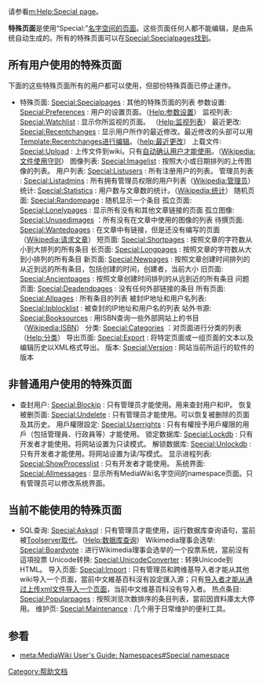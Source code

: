 请参看[m:Help:Special page](https://zh.wikipedia.org/wiki/m:Help:Special_page "wikilink")。

**特殊页面**是使用“Special:”[名字空间的页面](https://zh.wikipedia.org/wiki/wikipedia:名字空间 "wikilink")。这些页面任何人都不能编辑，是由系统自动生成的。所有的特殊页面可以在[Special:Specialpages找到](https://zh.wikipedia.org/wiki/Special:Specialpages "wikilink")。

## 所有用户使用的特殊页面

下面的这些特殊页面所有的用户都可以使用，但部份特殊頁面已停止運作。

  - 特殊页面: [Special:Specialpages](https://zh.wikipedia.org/wiki/Special:Specialpages "wikilink") : 其他的特殊页面的列表
    参数设置: [Special:Preferences](https://zh.wikipedia.org/wiki/Special:Preferences "wikilink") : 用户的设置页面。（[Help:参数设置](https://zh.wikipedia.org/wiki/Help:参数设置 "wikilink")）
    监视列表: [Special:Watchlist](https://zh.wikipedia.org/wiki/Special:Watchlist "wikilink") : 显示你所监视的页面。 （[Help:监视列表](https://zh.wikipedia.org/wiki/Help:监视列表 "wikilink")）
    最近更改: [Special:Recentchanges](https://zh.wikipedia.org/wiki/Special:Recentchanges "wikilink") : 显示用户所作的最近修改。最近修改的头部可以用[Template:Recentchanges进行编辑](https://zh.wikipedia.org/wiki/Template:Recentchanges "wikilink")。（[help:最近更改](https://zh.wikipedia.org/wiki/help:最近更改 "wikilink")）
    上载文件: [Special:Upload](https://zh.wikipedia.org/wiki/Special:Upload "wikilink") : 上传文件到wiki。只有[自动确认用户才能使用](https://zh.wikipedia.org/wiki/Wikipedia:自动确认用户 "wikilink")。（[Wikipedia:文件使用守则](https://zh.wikipedia.org/wiki/Wikipedia:文件使用守则 "wikilink")）
    图像列表: [Special:Imagelist](https://zh.wikipedia.org/wiki/Special:Imagelist "wikilink") : 按照大小或日期排列的上传图像的列表。
    用户列表: [Special:Listusers](https://zh.wikipedia.org/wiki/Special:Listusers "wikilink") : 所有注册用户的列表。
    管理员列表 : [Special:Listadmins](https://zh.wikipedia.org/wiki/Special:Listadmins "wikilink") : 所有拥有管理员权限的用户列表（[Wikipedia:管理员](https://zh.wikipedia.org/wiki/Wikipedia:管理员 "wikilink")）
    统计: [Special:Statistics](https://zh.wikipedia.org/wiki/Special:Statistics "wikilink") : 用户数与文章数的统计。（[Wikipedia:统计](https://zh.wikipedia.org/wiki/Wikipedia:统计 "wikilink")）
    随机页面: [Special:Randompage](https://zh.wikipedia.org/wiki/Special:Randompage "wikilink") : 随机显示一个条目
    孤立页面: [Special:Lonelypages](https://zh.wikipedia.org/wiki/Special:Lonelypages "wikilink") : 显示所有没有和其他文章链接的页面
    孤立图像: [Special:Unusedimages](https://zh.wikipedia.org/wiki/Special:Unusedimages "wikilink") ：所有没有在文章中使用的图像的列表
    待撰页面: [Special:Wantedpages](https://zh.wikipedia.org/wiki/Special:Wantedpages "wikilink") : 在文章中有链接，但是还没有编写的页面（[Wikipedia:请求文章](https://zh.wikipedia.org/wiki/Wikipedia:请求文章 "wikilink")）
    短页面: [Special:Shortpages](https://zh.wikipedia.org/wiki/Special:Shortpages "wikilink") : 按照文章的字符数从小到大排列的所有条目
    长页面: [Special:Longpages](https://zh.wikipedia.org/wiki/Special:Longpages "wikilink") : 按照文章的字符数从大到小排列的所有条目
    新页面: [Special:Newpages](https://zh.wikipedia.org/wiki/Special:Newpages "wikilink") : 按照文章创建时间排列的从近到远的所有条目，包括创建的时间，创建者，当前大小
    旧页面: [Special:Ancientpages](https://zh.wikipedia.org/wiki/Special:Ancientpages "wikilink") : 按照文章创建时间排列的从远到近的所有条目
    问题页面: [Special:Deadendpages](https://zh.wikipedia.org/wiki/Special:Deadendpages "wikilink") : 没有任何外部链接的条目
    所有页面: [Special:Allpages](https://zh.wikipedia.org/wiki/Special:Allpages "wikilink") : 所有条目的列表
    被封IP地址和用户名列表: [Special:Ipblocklist](https://zh.wikipedia.org/wiki/Special:Ipblocklist "wikilink") : 被查封的IP地址和用户名的列表
    站外书源: [Special:Booksources](https://zh.wikipedia.org/wiki/Special:Booksources "wikilink") : 用ISBN查询一些外部网站上的书目（[Wikipedia:ISBN](https://zh.wikipedia.org/wiki/Wikipedia:ISBN "wikilink")）
    分类: [Special:Categories](https://zh.wikipedia.org/wiki/Special:Categories "wikilink") ：对页面进行分类的列表（[Help:分类](https://zh.wikipedia.org/wiki/Help:分类 "wikilink")）
    导出页面: [Special:Export](https://zh.wikipedia.org/wiki/Special:Export "wikilink") : 将特定页面或一组页面的文本以及编辑历史以XML格式导出。
    版本: [Special:Version](https://zh.wikipedia.org/wiki/Special:Version "wikilink") : 网站当前所运行的软件的版本

## 非普通用户使用的特殊页面

  - 查封用户: [Special:Blockip](https://zh.wikipedia.org/wiki/Special:Blockip "wikilink") : 只有管理员才能使用。用来查封用户和IP。
    恢复被删页面: [Special:Undelete](https://zh.wikipedia.org/wiki/Special:Undelete "wikilink") : 只有管理员才能使用。可以恢复被删除的页面及其历史。
    用戶權限設定: [Special:Userrights](https://zh.wikipedia.org/wiki/Special:Userrights "wikilink") : 只有有權授予用戶權限的用戶（包括管理員、行政員等）才能使用。
    锁定数据库: [Special:Lockdb](https://zh.wikipedia.org/wiki/Special:Lockdb "wikilink") : 只有开发者才能使用。将网站设置为只读模式。
    解锁数据库: [Special:Unlockdb](https://zh.wikipedia.org/wiki/Special:Unlockdb "wikilink") : 只有开发者才能使用。将网站设置为读/写模式。
    显示进程列表: [Special:ShowProcesslist](https://zh.wikipedia.org/wiki/Special:ShowProcesslist "wikilink") : 只有开发者才能使用。
    系统界面: [Special:Allmessages](https://zh.wikipedia.org/wiki/Special:Allmessages "wikilink") : 显示所有MediaWiki名字空间的namespace页面。只有管理员可以修改系统界面。

## 当前不能使用的特殊页面

  - SQL查询: [Special:Asksql](https://zh.wikipedia.org/wiki/Special:Asksql "wikilink") : 只有管理员才能使用，运行数据库查询语句，當前被[Toolserver取代](https://zh.wikipedia.org/wiki/tools: "wikilink")。（[Help:数据库查询](https://zh.wikipedia.org/wiki/Help:数据库查询 "wikilink")）
    Wikimedia理事会选举: [Special:Boardvote](https://zh.wikipedia.org/wiki/Special:Boardvote "wikilink") : 进行Wikimedia理事会选举的一个投票系统，當前沒有這項投票
    Unicode转换: [Special:UnicodeConverter](https://zh.wikipedia.org/wiki/Special:UnicodeConverter "wikilink") : 转换Unicode到HTML。
    导入页面: [Special:Import](https://zh.wikipedia.org/wiki/Special:Import "wikilink") : 只有管理员和跨维基导入者才能从其他wiki导入一个页面，當前中文維基百科沒有設定匯入源；只有[导入者才能从通过上传xml文件导入一个页面](https://zh.wikipedia.org/wiki/WP:导入者 "wikilink")，当前中文维基百科没有导入者。
    热点条目: [Special:Popularpages](https://zh.wikipedia.org/wiki/Special:Popularpages "wikilink") : 按照浏览次数排序的条目列表，當前因資料庫太大停用。
    维护页: [Special:Maintenance](https://zh.wikipedia.org/wiki/Special:Maintenance "wikilink") : 几个用于日常维护的便利工具。

## 参看

  - [meta:MediaWiki User's Guide: Namespaces\#Special namespace](https://zh.wikipedia.org/wiki/meta:MediaWiki_User's_Guide:_Namespaces#Special_namespace "wikilink")

[Category:帮助文档](https://zh.wikipedia.org/wiki/Category:帮助文档 "wikilink")